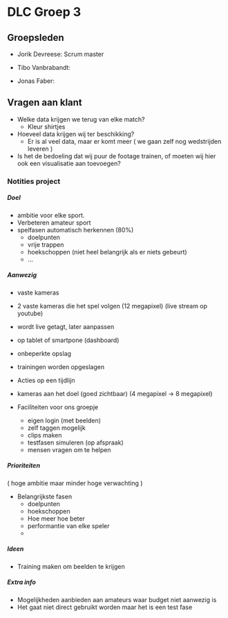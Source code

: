 # DLC Groep 3

## Groepsleden

- Jorik Devreese: Scrum master

- Tibo Vanbrabandt:

- Jonas Faber:

## Vragen aan klant

- Welke data krijgen we terug van elke match?
  - Kleur shirtjes
- Hoeveel data krijgen wij ter beschikking?
  - Er is al veel data, maar er komt meer ( we gaan zelf nog wedstrijden leveren )
- Is het de bedoeling dat wij puur de footage trainen, of moeten wij hier ook een visualisatie aan toevoegen?



### Notities project


##### Doel
- ambitie voor elke sport.
- Verbeteren amateur sport
- spelfasen automatisch herkennen (80%)
  - doelpunten
  - vrije trappen
  - hoekschoppen (niet heel belangrijk als er niets gebeurt)
  - ...

##### Aanwezig
- vaste kameras
- 2 vaste kameras die het spel volgen (12 megapixel) (live stream op youtube)
- wordt live getagt, later aanpassen
- op tablet of smartpone (dashboard)
- onbeperkte opslag
- trainingen worden opgeslagen
- Acties op een tijdlijn
- kameras aan het doel (goed zichtbaar) (4 megapixel -> 8 megapixel)

- Faciliteiten voor ons groepje
  - eigen login (met beelden)
  - zelf taggen mogelijk
  - clips maken
  - testfasen simuleren (op afspraak)
  - mensen vragen om te helpen

##### Prioriteiten

( hoge ambitie maar minder hoge verwachting )

- Belangrijkste fasen
  - doelpunten 
  - hoekschoppen
  - Hoe meer hoe beter
  - performantie van elke speler
  - 
  

##### Ideen

- Training maken om beelden te krijgen


##### Extra info

- Mogelijkheden aanbieden aan amateurs waar budget niet aanwezig is
- Het gaat niet direct gebruikt worden maar het is een test fase


